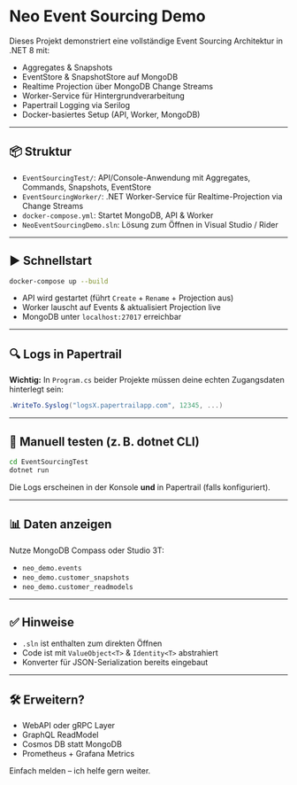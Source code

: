 # Neo Event Sourcing Demo

Dieses Projekt demonstriert eine vollständige Event Sourcing Architektur in .NET 8 mit:

- Aggregates & Snapshots
- EventStore & SnapshotStore auf MongoDB
- Realtime Projection über MongoDB Change Streams
- Worker-Service für Hintergrundverarbeitung
- Papertrail Logging via Serilog
- Docker-basiertes Setup (API, Worker, MongoDB)

---

## 📦 Struktur

- `EventSourcingTest/`: API/Console-Anwendung mit Aggregates, Commands, Snapshots, EventStore
- `EventSourcingWorker/`: .NET Worker-Service für Realtime-Projection via Change Streams
- `docker-compose.yml`: Startet MongoDB, API & Worker
- `NeoEventSourcingDemo.sln`: Lösung zum Öffnen in Visual Studio / Rider

---

## ▶️ Schnellstart

```bash
docker-compose up --build
```

- API wird gestartet (führt `Create` + `Rename` + Projection aus)
- Worker lauscht auf Events & aktualisiert Projection live
- MongoDB unter `localhost:27017` erreichbar

---

## 🔍 Logs in Papertrail

**Wichtig:** In `Program.cs` beider Projekte müssen deine echten Zugangsdaten hinterlegt sein:

```csharp
.WriteTo.Syslog("logsX.papertrailapp.com", 12345, ...)
```

---

## 🧪 Manuell testen (z. B. dotnet CLI)

```bash
cd EventSourcingTest
dotnet run
```

Die Logs erscheinen in der Konsole **und** in Papertrail (falls konfiguriert).

---

## 📊 Daten anzeigen

Nutze MongoDB Compass oder Studio 3T:

- `neo_demo.events`
- `neo_demo.customer_snapshots`
- `neo_demo.customer_readmodels`

---

## ✅ Hinweise

- `.sln` ist enthalten zum direkten Öffnen
- Code ist mit `ValueObject<T>` & `Identity<T>` abstrahiert
- Konverter für JSON-Serialization bereits eingebaut

---

## 🛠️ Erweitern?

- WebAPI oder gRPC Layer
- GraphQL ReadModel
- Cosmos DB statt MongoDB
- Prometheus + Grafana Metrics

Einfach melden – ich helfe gern weiter.
